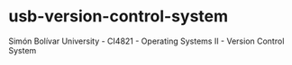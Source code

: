 # usb-version-control-system
Simón Bolívar University - CI4821 - Operating Systems II - Version Control System
